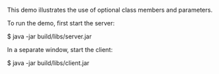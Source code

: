 This demo illustrates the use of optional class members and
parameters.

To run the demo, first start the server:

$ java -jar build/libs/server.jar

In a separate window, start the client:

$ java -jar build/libs/client.jar
